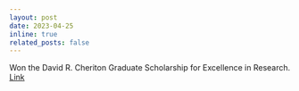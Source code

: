 ```yaml
---
layout: post
date: 2023-04-25
inline: true
related_posts: false
---
```


Won the David R. Cheriton Graduate Scholarship for Excellence in Research. [Link](https://cs.uwaterloo.ca/computer-science/current-graduate-students/funding-and-awards/david-r-cheriton-graduate-scholarship)
